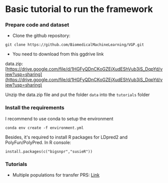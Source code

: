 # Basic tutorial to run the framework

### Prepare code and dataset
- Clone the github repository:

 ```
 git clone https://github.com/BiomedicalMachineLearning/VGP.git
 ```

- You need to download from this ggdrive link

data.zip: [https://drive.google.com/file/d/1HGFyQDnCKoGZEjXudEShVub3iS_DqpYd/view?usp=sharing](https://drive.google.com/file/d/1HGFyQDnCKoGZEjXudEShVub3iS_DqpYd/view?usp=sharing)

Unzip the data.zip file and put the folder `data` into the `tutorials` folder 

### Install the requirements

I recommend to use conda to setup the environment

```
conda env create -f environment.yml
```

Besides, it's required to install R packages for LDpred2 and PolyFun/PolyPred. In R console:

```
install.packages(c("bigsnpr","susieR"))
```

### Tutorials



- Multiple populations for transfer PRS: [Link](https://github.com/BiomedicalMachineLearning/VGP/blob/main/Multiple_population_tutorial.ipynb)
